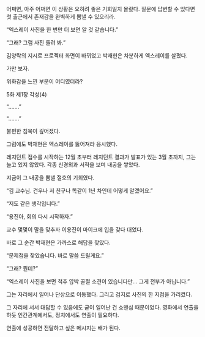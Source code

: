 어쩌면, 아주 어쩌면 이 상황은 오히려 좋은 기회일지 몰랐다. 질문에 답변할 수 있다면 첫 출근에서 존재감을 완벽하게 뽐낼 수 있으리라.

“엑스레이 사진을 한 번만 더 보면 알 것 같습니다.”

“그래? 그럼 사진 돌려 봐.”

김양락의 지시로 프로젝터 화면이 바뀌었고 박재현은 차분하게 엑스레이를 살폈다.

가만 보자.

위화감을 느낀 부분이 어디였더라?

5화 제1장 각성(4)

“…….”

“…….”

불편한 침묵이 깊어졌다.

그럼에도 박재현은 엑스레이를 뚫어져라 응시했다.

레지던트 접수를 시작하는 12월 초부터 레지던트 결과가 발표가 있는 3월 초까지, 그는 놀고 있지 않았다. 각종 신경외과 서적을 보며 내공을 쌓았다.

지금이 그 내공을 뽐낼 절호의 기회였다.

“김 교수님. 건우나 저 친구나 똑같이 1년 차인데 어떻게 알겠어요.”

“저도 같은 생각입니다.”

“용진아, 회의 다시 시작하자.”

교수 몇몇이 말을 맞추자 이용진이 마이크에 입을 갖다 대었다.

바로 그 순간 박재현은 가까스로 해답을 찾았다.

“문제점을 찾았습니다. 바로 말씀 드릴게요.”

“그래? 뭔데?”

“엑스레이 사진을 보면 척추 압박 골절 소견이 있습니다만… 그게 전부가 아닙니다.”

그는 자리에서 일어나 단상으로 이동했다. 그리고 검지로 사진의 한 지점을 가리켰다.

그 자리에 서서 대답할 수 있음에도 굳이 일어난 건 쇼맨십 때문이었다. 영화에서 연출을 하듯 인간관계에서도, 정치에서도 연출이 필요하다.

연출에 성공하면 전달하고 싶은 메시지는 배가 된다.